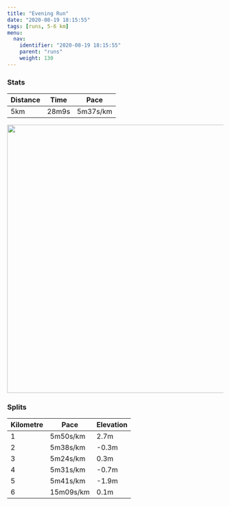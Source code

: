```yaml
---
title: "Evening Run"
date: "2020-08-19 18:15:55"
tags: [runs, 5-6 km]
menu:
  nav:
    identifier: "2020-08-19 18:15:55"
    parent: "runs"
    weight: 130
---
```


### Stats

| Distance | Time | Pace |
|----------|------|------|
|5km|28m9s|5m37s/km|

<img src='https://maps.googleapis.com/maps/api/staticmap?maptype=terrain&path=enc:kljeInbyL@QMeA?QH_@\[v@g@FKDCJ?HGTa@h@s@FKH[FM\]LU@WI_@EQMWIa@MWCG@IFAHLNFBBr@~ARj@Tb@Nj@NZB@BClAiB@_@Cy@UcB{@uAWWWMG@WNKNWnAM\CTDR`@`Ap@vA`@nAFJHCjAqBBO?mACc@G_@Ss@QY[a@i@WMKI?c@ZKTKr@Sr@?PDNd@fAp@nA^dAJNB@LSPQHYd@w@B_@CmAGi@S{@w@_Ai@[ICKBSPQZSbAMZATFRnApCn@~AHCDEdAuB@{@Gs@Gi@Oi@i@y@{@k@G?[TS`@Mr@Qd@?ZJXfAxBj@zADHFAHKP_@Pg@Zc@Bm@Am@Em@Ki@K]QWUS{@o@I@[RSh@Ov@MXAZx@dBPl@h@rAJPHFDAFI\}@b@u@BQAuAWuAK]KOa@c@q@]I?WJS`@Qz@M\CXRl@d@z@@PZt@Nh@\n@D@HIj@yAVYBa@Ao@IgAIc@M]e@w@MMo@SMFYTM^Kh@Qb@AVRl@t@pATj@Pl@Tf@BBHCh@qAXi@BWAk@Iq@ScAO_@OSgAy@I?WNGHGNa@dBAXHRp@nA`@hAJ^Vh@HDHE\k@h@eA@e@Cs@MeAMi@KS_@c@SS]MMKUHY`@Mr@Un@AR@Pt@`BZd@Vl@FVR`@DBFCTa@Tq@Z_@@O?eAQyAUm@]c@USm@]G@YTKPOr@Sr@AVx@lBVb@Rb@Vv@JPD?DAFKb@aAXe@@i@C{@Kw@Qs@QOQ]UYi@WK@YRKRM\Ih@O\CBIAE@KT@NB@r@xA@ZMt@Q`@STIV_@j@Sd@OJa@L]f@QNEb@Ft@ATGPHjACn@_@]&key=AIzaSyBPVQ_iynBzLujdhfLzy8Z-5zczbktE55k&size=800x800&scale=2&markers=color:yellow|label:S|53.4703,-2.2636&markers=color:green|label:F|53.470250000000014,-2.2640499999999975' width='625' />

### Splits

| Kilometre | Pace | Elevation |
|------|------|-----------|
|1|5m50s/km|2.7m|
|2|5m38s/km|-0.3m|
|3|5m24s/km|0.3m|
|4|5m31s/km|-0.7m|
|5|5m41s/km|-1.9m|
|6|15m09s/km|0.1m|
